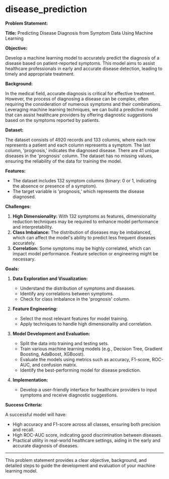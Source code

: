 # disease_prediction



**Problem Statement:**

**Title:** Predicting Disease Diagnosis from Symptom Data Using Machine Learning

**Objective:** 

Develop a machine learning model to accurately predict the diagnosis of a disease based on patient-reported symptoms. This model aims to assist healthcare professionals in early and accurate disease detection, leading to timely and appropriate treatment.

**Background:**

In the medical field, accurate diagnosis is critical for effective treatment. However, the process of diagnosing a disease can be complex, often requiring the consideration of numerous symptoms and their combinations. Leveraging machine learning techniques, we can build a predictive model that can assist healthcare providers by offering diagnostic suggestions based on the symptoms reported by patients.

**Dataset:**

The dataset consists of 4920 records and 133 columns, where each row represents a patient and each column represents a symptom. The last column, 'prognosis,' indicates the diagnosed disease. There are 41 unique diseases in the 'prognosis' column. The dataset has no missing values, ensuring the reliability of the data for training the model.

**Features:**

- The dataset includes 132 symptom columns (binary: 0 or 1, indicating the absence or presence of a symptom).
- The target variable is 'prognosis,' which represents the disease diagnosed.

**Challenges:**

1. **High Dimensionality:** With 132 symptoms as features, dimensionality reduction techniques may be required to enhance model performance and interpretability.
2. **Class Imbalance:** The distribution of diseases may be imbalanced, which can affect the model's ability to predict less frequent diseases accurately.
3. **Correlation:** Some symptoms may be highly correlated, which can impact model performance. Feature selection or engineering might be necessary.

**Goals:**

1. **Data Exploration and Visualization:**
   - Understand the distribution of symptoms and diseases.
   - Identify any correlations between symptoms.
   - Check for class imbalance in the 'prognosis' column.

2. **Feature Engineering:**
   - Select the most relevant features for model training.
   - Apply techniques to handle high dimensionality and correlation.

3. **Model Development and Evaluation:**
   - Split the data into training and testing sets.
   - Train various machine learning models (e.g., Decision Tree, Gradient Boosting, AdaBoost, XGBoost).
   - Evaluate the models using metrics such as accuracy, F1-score, ROC-AUC, and confusion matrix.
   - Identify the best-performing model for disease prediction.

4. **Implementation:**
   - Develop a user-friendly interface for healthcare providers to input symptoms and receive diagnostic suggestions.

**Success Criteria:**

A successful model will have:
- High accuracy and F1-score across all classes, ensuring both precision and recall.
- High ROC-AUC score, indicating good discrimination between diseases.
- Practical utility in real-world healthcare settings, aiding in the early and accurate diagnosis of diseases.

---

This problem statement provides a clear objective, background, and detailed steps to guide the development and evaluation of your machine learning model.
